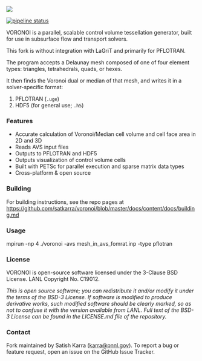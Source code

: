![](docs/themes/kube/static/img/kube/voronoi_logo-black.png)

[![pipeline status](https://travis-ci.org/lanl/voronoi.svg?branch=master)](https://travis-ci.org/lanl/voronoi)

VORONOI is a parallel, scalable control volume tessellation generator, built for use in subsurface flow and transport solvers.

This fork is without integration with LaGriT and primarily for PFLOTRAN.

The program accepts a Delaunay mesh composed of one of four element types: triangles, tetrahedrals, quads, or hexes.

It then finds the Voronoi dual or median of that mesh, and writes it in a solver-specific format:

1. PFLOTRAN (`.uge`)
2. HDF5 (for general use; `.h5`)

### Features ###

* Accurate calculation of Voronoi/Median cell volume and cell face area in 2D and 3D
* Reads AVS input files
* Outputs to PFLOTRAN and HDF5
* Outputs visualization of control volume cells
* Built with PETSc for parallel execution and sparse matrix data types
* Cross-platform & open source

### Building ###

For building instructions, see the repo pages at https://github.com/satkarra/voronoi/blob/master/docs/content/docs/building.md



### Usage ###
 mpirun -np 4 ./voronoi -avs mesh_in_avs_fomrat.inp -type pflotran

### License ###

VORONOI is open-source software licensed under the 3-Clause BSD License. LANL Copyright No. C19012.

*This is open source software; you can redistribute it and/or modify it under
the terms of the BSD-3 License. If software is modified to produce derivative
works, such modified software should be clearly marked, so as not to confuse
it with the version available from LANL. Full text of the BSD-3 License can be
found in the LICENSE.md file of the repository.*

### Contact ###

Fork maintained by Satish Karra (karra@pnnl.gov).
To report a bug or feature request, open an issue on the GitHub Issue Tracker.

